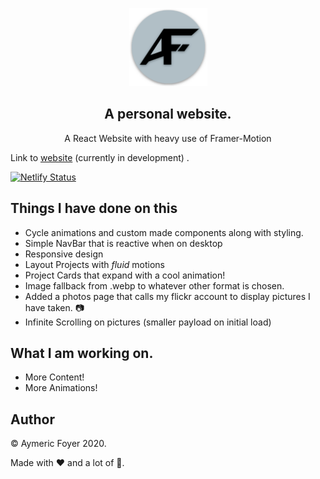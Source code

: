 
  <p align="center">
    <a href="https://afoyer.github.io/portfolio" target="_blank"><img  width="125" height="125" src="https://raw.githubusercontent.com/afoyer/portfolio/master/public/logo512.png">
  
  </a>
  </a>
<h2 align="center">
  <strong>A personal website.</strong>
</h2>
<p align="center">
  A React Website with heavy use of Framer-Motion
</p>

Link to [website](https://afoyer.github.io/portfolio) (currently in development) .



[![Netlify Status](https://api.netlify.com/api/v1/badges/10fb8b6b-cf38-4d37-b547-f6b2883d9fb6/deploy-status)](https://app.netlify.com/sites/aymericfoyer/deploys)

## Things I have done on this

-   Cycle animations and custom made components along with styling.
-   Simple NavBar that is reactive when on desktop
-   Responsive design
-   Layout Projects with *fluid* motions
-   Project Cards that expand with a cool animation! 
-   Image fallback from .webp to whatever other format is chosen.
-   Added a photos page that calls my flickr account to display pictures I have taken. :camera:
-   Infinite Scrolling on pictures (smaller payload on initial load)

## What I am working on.
-   More Content!
-   More Animations!



## Author

&copy; Aymeric Foyer 2020.

Made with :heart: and a lot of :musical_note:.


